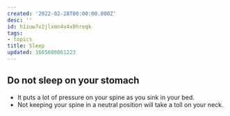 ```yaml
---
created: '2022-02-28T00:00:00.000Z'
desc: ''
id: h1zuw7v2jlxmn4v4x0hreqk
tags:
- topics
title: Sleep
updated: 1665608061223
---
```

   
## Do not sleep on your stomach   
   
   
- It puts a lot of pressure on your spine as you sink in your bed.   
- Not keeping your spine in a neutral position will take a toll on your neck.